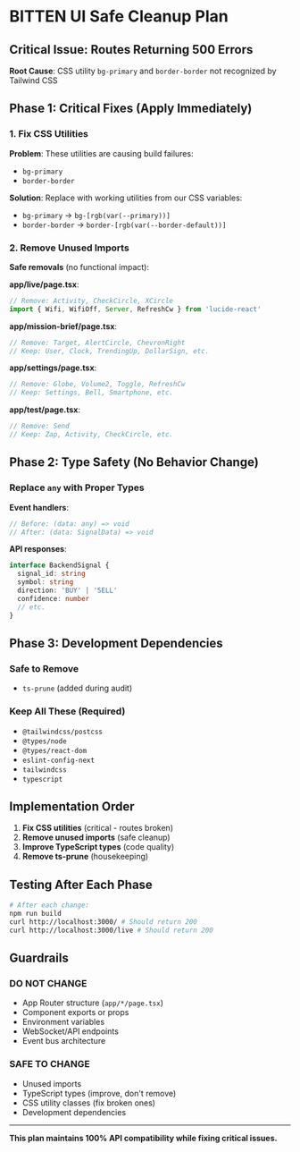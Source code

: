 # BITTEN UI Safe Cleanup Plan

## Critical Issue: Routes Returning 500 Errors

**Root Cause**: CSS utility `bg-primary` and `border-border` not recognized by Tailwind CSS

## Phase 1: Critical Fixes (Apply Immediately)

### 1. Fix CSS Utilities

**Problem**: These utilities are causing build failures:
- `bg-primary` 
- `border-border`

**Solution**: Replace with working utilities from our CSS variables:
- `bg-primary` → `bg-[rgb(var(--primary))]`
- `border-border` → `border-[rgb(var(--border-default))]`

### 2. Remove Unused Imports

**Safe removals** (no functional impact):

**app/live/page.tsx**:
```typescript
// Remove: Activity, CheckCircle, XCircle
import { Wifi, WifiOff, Server, RefreshCw } from 'lucide-react'
```

**app/mission-brief/page.tsx**:
```typescript
// Remove: Target, AlertCircle, ChevronRight
// Keep: User, Clock, TrendingUp, DollarSign, etc.
```

**app/settings/page.tsx**:
```typescript
// Remove: Globe, Volume2, Toggle, RefreshCw
// Keep: Settings, Bell, Smartphone, etc.
```

**app/test/page.tsx**:
```typescript
// Remove: Send
// Keep: Zap, Activity, CheckCircle, etc.
```

## Phase 2: Type Safety (No Behavior Change)

### Replace `any` with Proper Types

**Event handlers**:
```typescript
// Before: (data: any) => void
// After: (data: SignalData) => void
```

**API responses**:
```typescript
interface BackendSignal {
  signal_id: string
  symbol: string
  direction: 'BUY' | 'SELL'
  confidence: number
  // etc.
}
```

## Phase 3: Development Dependencies

### Safe to Remove
- `ts-prune` (added during audit)

### Keep All These (Required)
- `@tailwindcss/postcss`
- `@types/node`
- `@types/react-dom`
- `eslint-config-next`
- `tailwindcss`
- `typescript`

## Implementation Order

1. **Fix CSS utilities** (critical - routes broken)
2. **Remove unused imports** (safe cleanup)
3. **Improve TypeScript types** (code quality)
4. **Remove ts-prune** (housekeeping)

## Testing After Each Phase

```bash
# After each change:
npm run build
curl http://localhost:3000/ # Should return 200
curl http://localhost:3000/live # Should return 200
```

## Guardrails

### DO NOT CHANGE
- App Router structure (`app/*/page.tsx`)
- Component exports or props
- Environment variables
- WebSocket/API endpoints
- Event bus architecture

### SAFE TO CHANGE
- Unused imports
- TypeScript types (improve, don't remove)
- CSS utility classes (fix broken ones)
- Development dependencies

---

**This plan maintains 100% API compatibility while fixing critical issues.**